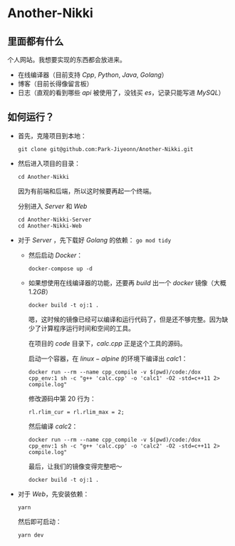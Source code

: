 # Another-Nikki
## 里面都有什么
个人网站。我想要实现的东西都会放进来。
 * 在线编译器（目前支持 $Cpp$, $Python$, $Java$, $Golang$）
 * 博客（目前长得像留言板）
 * 日志（直观的看到哪些 $api$ 被使用了，没钱买 $es$，记录只能写进 $MySQL$）

## 如何运行？
* 首先，克隆项目到本地：
    ```
    git clone git@github.com:Park-Jiyeonn/Another-Nikki.git
    ```

 * 然后进入项目的目录：
    ```
    cd Another-Nikki
    ```
    因为有前端和后端，所以这时候要再起一个终端。

    分别进入 $Server$ 和 $Web$
    ```
    cd Another-Nikki-Server
    cd Another-Nikki-Web
    ```
 * 对于 $Server$ ，先下载好 $Golang$ 的依赖：
        ```
        go mod tidy
        ```
    * 然后启动 $Docker$：
        ```
        docker-compose up -d
        ```
    * 如果想使用在线编译器的功能，还要再 $build$ 出一个 $docker$ 镜像（大概 $1.2GB$）
        ```
        docker build -t oj:1 .
        ```
        嗯，这时候的镜像已经可以编译和运行代码了，但是还不够完整。因为缺少了计算程序运行时间和空间的工具。

        在项目的 $code$ 目录下，$calc.cpp$ 正是这个工具的源码。

        启动一个容器，在 $linux-alpine$ 的环境下编译出 $calc1$：
        ```
        docker run --rm --name cpp_compile -v $(pwd)/code:/dox cpp_env:1 sh -c "g++ 'calc.cpp' -o 'calc1' -O2 -std=c++11 2> compile.log"
        ```

        修改源码中第 $20$ 行为：
        ```
        rl.rlim_cur = rl.rlim_max = 2;
        ```
        然后编译 $calc2$：
        ```
        docker run --rm --name cpp_compile -v $(pwd)/code:/dox cpp_env:1 sh -c "g++ 'calc.cpp' -o 'calc2' -O2 -std=c++11 2> compile.log"
        ```

        最后，让我们的镜像变得完整吧～  
        ```
        docker build -t oj:1 .
        ```
 
 * 对于 $Web$，先安装依赖：
    ```
    yarn
    ```

    然后即可启动：
    ```
    yarn dev
    ```
